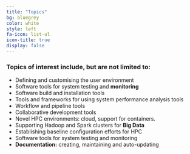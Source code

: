 ```yaml
---
title: "Topics"
bg: bluegrey
color: white
style: left
fa-icon: list-ul
icon-title: true
display: false
---
```


### Topics of interest include, but are not limited to:

- Defining and customising the user environment
- Software tools for system testing and **monitoring**
- Software build and installation tools
- Tools and frameworks for using system performance analysis tools
- Workflow and pipeline tools
- Collaborative development tools
- Novel HPC environments: cloud, support for containers.
- Supporting Hadoop and Spark clusters for **Big Data**
- Establishing baseline configuration efforts for HPC
- Software tools for system testing and monitoring
- **Documentation:** creating, maintaining and auto-updating

